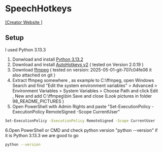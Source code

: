 # SpeechHotkeys


[[Creator Website ]](https://velbaum.cc)


## Setup
I used Python 3.13.3 
1. Donwload and install   [Python 3.13.2](https://www.python.org/downloads/)
2. Download and install [AutoHotkeys v2](https://www.autohotkey.com/)  ( tested on Version 2.0.19 ) 
3. Download [ffmpeg](https://www.gyan.dev/ffmpeg/builds/) ( tested on version: 2025-05-01-git-707c04fe06  it also attached on git )
4. Extract ffmpeg somewhere , as example to C:\ffmpeg, open Windows Search and find "Edit the system environment variables" > Advanced > Environment Variables > System Variables > Choose Path and click Edit , New and add C:\ffmpeg\bin  Save and close  (Look pictures in folder 98_README_PICTURES )
5. Open PowerShell with Admin Rights and paste "Set-ExecutionPolicy -ExecutionPolicy RemoteSigned -Scope CurrentUser"
 ```bash
Set-ExecutionPolicy -ExecutionPolicy RemoteSigned -Scope CurrentUser
```
6.Open PowerShell or CMD and check python version  "python --version" if it is Python 3.13.3 we are good to go 
 ```bash
python --version
```
